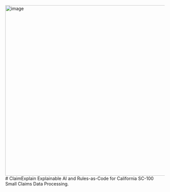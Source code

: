 <img width="540" alt="image" src="https://github.com/user-attachments/assets/4efb990c-42f4-4a73-b1db-3cc8cd9eeb1a" />
# ClaimExplain
Explainable AI and Rules-as-Code for California SC-100 Small Claims Data Processing.
